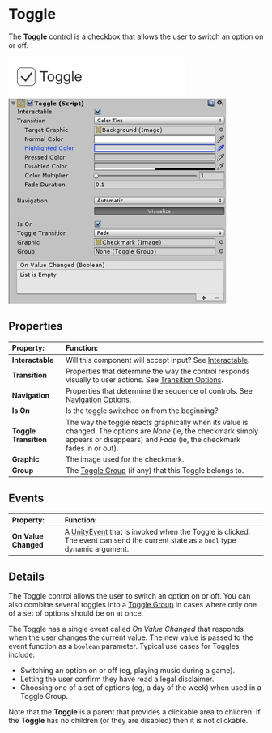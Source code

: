 # Toggle

The **Toggle** control is a checkbox that allows the user to switch an option on or off.

![A Toggle.](images/UI_ToggleExample.png)
![](images/UI_ToggleInspector.png)

## Properties

| **Property:**         | **Function:**                                                                                                                                                                            |
|:----------------------|:-----------------------------------------------------------------------------------------------------------------------------------------------------------------------------------------|
| **Interactable**      | Will this component will accept input? See [Interactable](script-Selectable.md).                                                                                                         |
| **Transition**        | Properties that determine the way the control responds visually to user actions. See [Transition Options](script-SelectableTransition.md).                                               |
| **Navigation**        | Properties that determine the sequence of controls. See [Navigation Options](script-SelectableNavigation.md).                                                                            |
| **Is On**             | Is the toggle switched on from the beginning?                                                                                                                                            |
| **Toggle Transition** | The way the toggle reacts graphically when its value is changed. The options are _None_ (ie, the checkmark simply appears or disappears) and _Fade_ (ie, the checkmark fades in or out). |
| **Graphic**           | The image used for the checkmark.                                                                                                                                                        |
| **Group**             | The [Toggle Group](script-ToggleGroup.md) (if any) that this Toggle belongs to.                                                                                                          |

## Events

| **Property:**        | **Function:**                                                                                                                                                                        |
|:---------------------|:-------------------------------------------------------------------------------------------------------------------------------------------------------------------------------------|
| **On Value Changed** | A [UnityEvent](https://docs.unity3d.com/Manual/UnityEvents.html) that is invoked when the Toggle is clicked. The event can send the current state as a `bool` type dynamic argument. |

## Details

The Toggle control allows the user to switch an option on or off. You can also combine several toggles into
a [Toggle Group](script-ToggleGroup.md) in cases where only one of a set of options should be on at once.

The Toggle has a single event called _On Value Changed_ that responds when the user changes the current value. The new
value is passed to the event function as a `boolean` parameter. Typical use cases for Toggles include:

* Switching an option on or off (eg, playing music during a game).
* Letting the user confirm they have read a legal disclaimer.
* Choosing one of a set of options (eg, a day of the week) when used in a Toggle Group.

Note that the **Toggle** is a parent that provides a clickable area to children. If the **Toggle** has no children (or
they are disabled) then it is not clickable.
